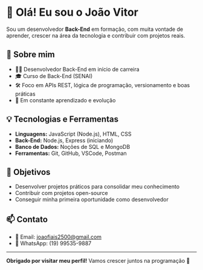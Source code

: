 # 👋 Olá! Eu sou o João Vitor

Sou um desenvolvedor **Back-End** em formação, com muita vontade de aprender, crescer na área da tecnologia e contribuir com projetos reais.

## 🚀 Sobre mim

- 🧑‍💻 Desenvolvedor Back-End em início de carreira  
- 🎓 Curso de Back-End (SENAI) 
- 🛠️ Foco em APIs REST, lógica de programação, versionamento e boas práticas  
- 🌱 Em constante aprendizado e evolução

## 💡 Tecnologias e Ferramentas

- **Linguagens:** JavaScript (Node.js), HTML, CSS  
- **Back-End:** Node.js, Express (iniciando)  
- **Banco de Dados:** Noções de SQL e MongoDB  
- **Ferramentas:** Git, GitHub, VSCode, Postman

## 📌 Objetivos

- Desenvolver projetos práticos para consolidar meu conhecimento  
- Contribuir com projetos open-source  
- Conseguir minha primeira oportunidade como desenvolvedor  

## 📫 Contato

- 📧 Email: [joaofiais2500@gmail.com](mailto:joaofiais2500@gmail.com)  
- 📱 WhatsApp: (19) 99535-9887  

---

**Obrigado por visitar meu perfil!** Vamos crescer juntos na programação 🚀